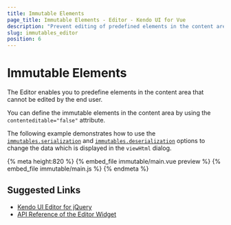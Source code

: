 ```yaml
---
title: Immutable Elements
page_title: Immutable Elements - Editor - Kendo UI for Vue
description: "Prevent editing of predefined elements in the content area of the Kendo UI Editor wrapper for Vue"
slug: immutables_editor
position: 6
---
```


# Immutable Elements

The Editor enables you to predefine elements in the content area that cannot be edited by the end user.

You can define the immutable elements in the content area by using the `contenteditable="false"` attribute.

The following example demonstrates how to use the [`immutables.serialization`](https://docs.telerik.com/kendo-ui/api/javascript/ui/editor/configuration/immutables#immutables.serialization) and [`immutables.deserialization`](https://docs.telerik.com/kendo-ui/api/javascript/ui/editor/configuration/immutables#immutables.deserialization) options to change the data which is displayed in the `viewHtml` dialog.

{% meta height:820 %}
{% embed_file immutable/main.vue preview %}
{% embed_file immutable/main.js %}
{% endmeta %}

## Suggested Links

* [Kendo UI Editor for jQuery](https://docs.telerik.com/kendo-ui/controls/editors/editor/overview)
* [API Reference of the Editor Widget](https://docs.telerik.com/kendo-ui/api/javascript/ui/editor)
